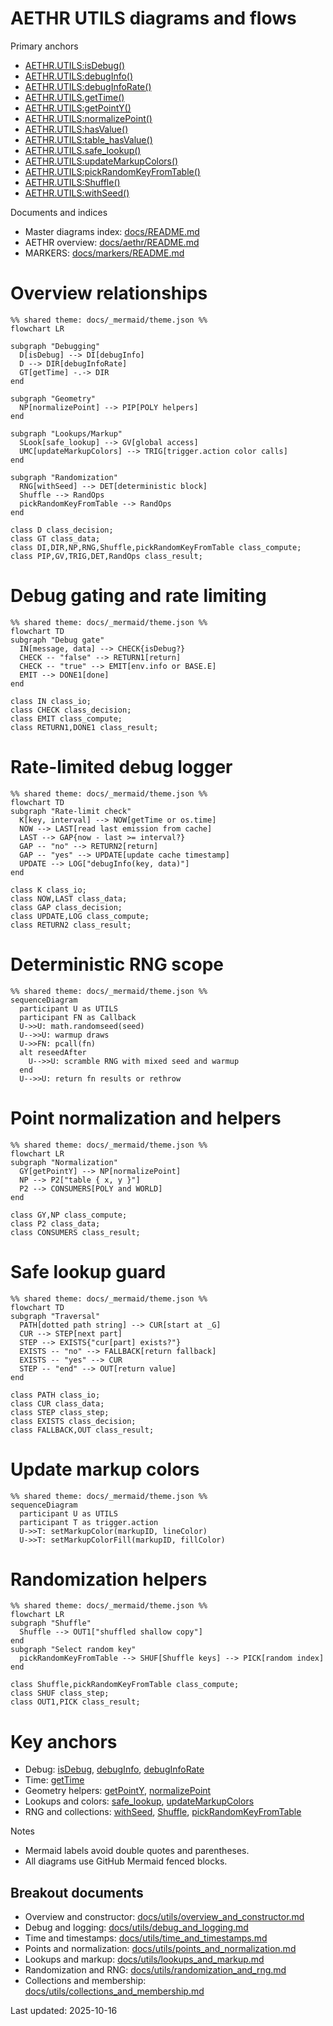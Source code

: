 # AETHR UTILS diagrams and flows

Primary anchors
- [AETHR.UTILS:isDebug()](../../dev/UTILS.lua:70)
- [AETHR.UTILS:debugInfo()](../../dev/UTILS.lua:79)
- [AETHR.UTILS:debugInfoRate()](../../dev/UTILS.lua:101)
- [AETHR.UTILS.getTime()](../../dev/UTILS.lua:56)
- [AETHR.UTILS:getPointY()](../../dev/UTILS.lua:129)
- [AETHR.UTILS:normalizePoint()](../../dev/UTILS.lua:137)
- [AETHR.UTILS:hasValue()](../../dev/UTILS.lua:147)
- [AETHR.UTILS:table_hasValue()](../../dev/UTILS.lua:162)
- [AETHR.UTILS.safe_lookup()](../../dev/UTILS.lua:170)
- [AETHR.UTILS:updateMarkupColors()](../../dev/UTILS.lua:188)
- [AETHR.UTILS:pickRandomKeyFromTable()](../../dev/UTILS.lua:201)
- [AETHR.UTILS:Shuffle()](../../dev/UTILS.lua:218)
- [AETHR.UTILS:withSeed()](../../dev/UTILS.lua:243)

Documents and indices
- Master diagrams index: [docs/README.md](../README.md)
- AETHR overview: [docs/aethr/README.md](../aethr/README.md)
- MARKERS: [docs/markers/README.md](../markers/README.md)

# Overview relationships

```mermaid
%% shared theme: docs/_mermaid/theme.json %%
flowchart LR

subgraph "Debugging"
  D[isDebug] --> DI[debugInfo]
  D --> DIR[debugInfoRate]
  GT[getTime] -.-> DIR
end

subgraph "Geometry"
  NP[normalizePoint] --> PIP[POLY helpers]
end

subgraph "Lookups/Markup"
  SLook[safe_lookup] --> GV[global access]
  UMC[updateMarkupColors] --> TRIG[trigger.action color calls]
end

subgraph "Randomization"
  RNG[withSeed] --> DET[deterministic block]
  Shuffle --> RandOps
  pickRandomKeyFromTable --> RandOps
end

class D class_decision;
class GT class_data;
class DI,DIR,NP,RNG,Shuffle,pickRandomKeyFromTable class_compute;
class PIP,GV,TRIG,DET,RandOps class_result;
```

# Debug gating and rate limiting

```mermaid
%% shared theme: docs/_mermaid/theme.json %%
flowchart TD
subgraph "Debug gate"
  IN[message, data] --> CHECK{isDebug?}
  CHECK -- "false" --> RETURN1[return]
  CHECK -- "true" --> EMIT[env.info or BASE.E]
  EMIT --> DONE1[done]
end

class IN class_io;
class CHECK class_decision;
class EMIT class_compute;
class RETURN1,DONE1 class_result;
```

# Rate-limited debug logger

```mermaid
%% shared theme: docs/_mermaid/theme.json %%
flowchart TD
subgraph "Rate-limit check"
  K[key, interval] --> NOW[getTime or os.time]
  NOW --> LAST[read last emission from cache]
  LAST --> GAP{now - last >= interval?}
  GAP -- "no" --> RETURN2[return]
  GAP -- "yes" --> UPDATE[update cache timestamp]
  UPDATE --> LOG["debugInfo(key, data)"]
end

class K class_io;
class NOW,LAST class_data;
class GAP class_decision;
class UPDATE,LOG class_compute;
class RETURN2 class_result;
```

# Deterministic RNG scope

```mermaid
%% shared theme: docs/_mermaid/theme.json %%
sequenceDiagram
  participant U as UTILS
  participant FN as Callback
  U->>U: math.randomseed(seed)
  U-->>U: warmup draws
  U->>FN: pcall(fn)
  alt reseedAfter
    U-->>U: scramble RNG with mixed seed and warmup
  end
  U-->>U: return fn results or rethrow
```

# Point normalization and helpers

```mermaid
%% shared theme: docs/_mermaid/theme.json %%
flowchart LR
subgraph "Normalization"
  GY[getPointY] --> NP[normalizePoint]
  NP --> P2["table { x, y }"]
  P2 --> CONSUMERS[POLY and WORLD]
end

class GY,NP class_compute;
class P2 class_data;
class CONSUMERS class_result;
```

# Safe lookup guard

```mermaid
%% shared theme: docs/_mermaid/theme.json %%
flowchart TD
subgraph "Traversal"
  PATH[dotted path string] --> CUR[start at _G]
  CUR --> STEP[next part]
  STEP --> EXISTS{"cur[part] exists?"}
  EXISTS -- "no" --> FALLBACK[return fallback]
  EXISTS -- "yes" --> CUR
  STEP -- "end" --> OUT[return value]
end

class PATH class_io;
class CUR class_data;
class STEP class_step;
class EXISTS class_decision;
class FALLBACK,OUT class_result;
```

# Update markup colors

```mermaid
%% shared theme: docs/_mermaid/theme.json %%
sequenceDiagram
  participant U as UTILS
  participant T as trigger.action
  U->>T: setMarkupColor(markupID, lineColor)
  U->>T: setMarkupColorFill(markupID, fillColor)
```

# Randomization helpers

```mermaid
%% shared theme: docs/_mermaid/theme.json %%
flowchart LR
subgraph "Shuffle"
  Shuffle --> OUT1["shuffled shallow copy"]
end
subgraph "Select random key"
  pickRandomKeyFromTable --> SHUF[Shuffle keys] --> PICK[random index]
end

class Shuffle,pickRandomKeyFromTable class_compute;
class SHUF class_step;
class OUT1,PICK class_result;
```

# Key anchors
- Debug: [isDebug](../../dev/UTILS.lua:70), [debugInfo](../../dev/UTILS.lua:79), [debugInfoRate](../../dev/UTILS.lua:101)
- Time: [getTime](../../dev/UTILS.lua:56)
- Geometry helpers: [getPointY](../../dev/UTILS.lua:129), [normalizePoint](../../dev/UTILS.lua:137)
- Lookups and colors: [safe_lookup](../../dev/UTILS.lua:170), [updateMarkupColors](../../dev/UTILS.lua:188)
- RNG and collections: [withSeed](../../dev/UTILS.lua:243), [Shuffle](../../dev/UTILS.lua:218), [pickRandomKeyFromTable](../../dev/UTILS.lua:201)

Notes
- Mermaid labels avoid double quotes and parentheses.
- All diagrams use GitHub Mermaid fenced blocks.

## Breakout documents

- Overview and constructor: [docs/utils/overview_and_constructor.md](overview_and_constructor.md)
- Debug and logging: [docs/utils/debug_and_logging.md](debug_and_logging.md)
- Time and timestamps: [docs/utils/time_and_timestamps.md](time_and_timestamps.md)
- Points and normalization: [docs/utils/points_and_normalization.md](points_and_normalization.md)
- Lookups and markup: [docs/utils/lookups_and_markup.md](lookups_and_markup.md)
- Randomization and RNG: [docs/utils/randomization_and_rng.md](randomization_and_rng.md)
- Collections and membership: [docs/utils/collections_and_membership.md](collections_and_membership.md)

Last updated: 2025-10-16